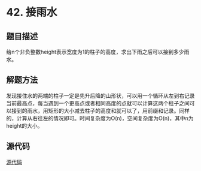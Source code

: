 # 42. 接雨水

## 题目描述

给n个非负整数height表示宽度为1的柱子的高度，求出下雨之后可以接到多少雨水。

## 解题方法

发现接住水的两端的柱子一定是先升后降的山形状，可以用一个循环从左到右记录当前最高点，每当遇到一个更高点或者相同高度的点就可以计算这两个柱子之间可以接到的雨水，用矩形的大小减去柱子的高度和就可以了，用前缀和记录。同样的，计算从右往左的情况即可。时间复杂度为O(n)，空间复杂度为O(n)，其中n为height的大小。

## 源代码

[源代码](../src/42-trapping-rain-water.cpp)
